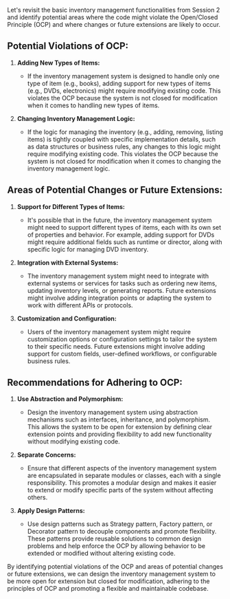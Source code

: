 Let's revisit the basic inventory management functionalities from Session 2 and identify potential areas where the code might violate the Open/Closed Principle (OCP) and where changes or future extensions are likely to occur.

## Potential Violations of OCP:

1. **Adding New Types of Items:**
   - If the inventory management system is designed to handle only one type of item (e.g., books), adding support for new types of items (e.g., DVDs, electronics) might require modifying existing code. This violates the OCP because the system is not closed for modification when it comes to handling new types of items.

2. **Changing Inventory Management Logic:**
   - If the logic for managing the inventory (e.g., adding, removing, listing items) is tightly coupled with specific implementation details, such as data structures or business rules, any changes to this logic might require modifying existing code. This violates the OCP because the system is not closed for modification when it comes to changing the inventory management logic.

## Areas of Potential Changes or Future Extensions:

1. **Support for Different Types of Items:**
   - It's possible that in the future, the inventory management system might need to support different types of items, each with its own set of properties and behavior. For example, adding support for DVDs might require additional fields such as runtime or director, along with specific logic for managing DVD inventory.

2. **Integration with External Systems:**
   - The inventory management system might need to integrate with external systems or services for tasks such as ordering new items, updating inventory levels, or generating reports. Future extensions might involve adding integration points or adapting the system to work with different APIs or protocols.

3. **Customization and Configuration:**
   - Users of the inventory management system might require customization options or configuration settings to tailor the system to their specific needs. Future extensions might involve adding support for custom fields, user-defined workflows, or configurable business rules.

## Recommendations for Adhering to OCP:

1. **Use Abstraction and Polymorphism:**
   - Design the inventory management system using abstraction mechanisms such as interfaces, inheritance, and polymorphism. This allows the system to be open for extension by defining clear extension points and providing flexibility to add new functionality without modifying existing code.

2. **Separate Concerns:**
   - Ensure that different aspects of the inventory management system are encapsulated in separate modules or classes, each with a single responsibility. This promotes a modular design and makes it easier to extend or modify specific parts of the system without affecting others.

3. **Apply Design Patterns:**
   - Use design patterns such as Strategy pattern, Factory pattern, or Decorator pattern to decouple components and promote flexibility. These patterns provide reusable solutions to common design problems and help enforce the OCP by allowing behavior to be extended or modified without altering existing code.

By identifying potential violations of the OCP and areas of potential changes or future extensions, we can design the inventory management system to be more open for extension but closed for modification, adhering to the principles of OCP and promoting a flexible and maintainable codebase.
